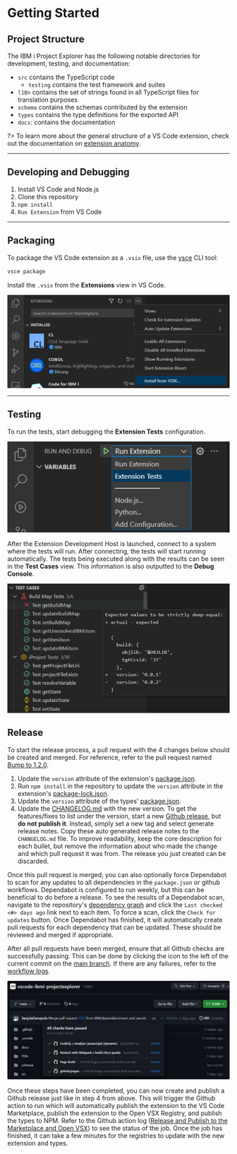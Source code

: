 # Getting Started

## Project Structure

The IBM i Project Explorer has the following notable directories for development, testing, and documentation:

- `src` contains the TypeScript code
  - `testing` contains the test framework and suites
- `l10n` contains the set of strings found in all TypeScript files for translation purposes
- `schema` contains the schemas contributed by the extension
- `types` contains the type definitions for the exported API
- `docs`: contains the documentation

?> To learn more about the general structure of a VS Code extension, check out the documentation on [extension anatomy](https://code.visualstudio.com/api/get-started/extension-anatomy).

---

## Developing and Debugging

1. Install VS Code and Node.js
2. Clone this repository
3. `npm install`
4. `Run Extension` from VS Code

---

## Packaging

To package the VS Code extension as a `.vsix` file, use the [vsce](https://code.visualstudio.com/api/working-with-extensions/publishing-extension#vsce) CLI tool:

```bash
vsce package
```

Install the `.vsix` from the **Extensions** view in VS Code.

![Install from .vsix](../../assets/Developing_01.png)

---

## Testing

To run the tests, start debugging the **Extension Tests** configuration.

![Run Extension Tests](../../assets/Developing_02.png)

After the Extension Development Host is launched, connect to a system where the tests will run. After connecting, the tests will start running automatically. The tests being executed along with the results can be seen in the **Test Cases** view. This information is also outputted to the **Debug Console**.

![Tests Cases View](../../assets/Developing_03.png)

## Release

To start the release process, a pull request with the 4 changes below should be created and merged. For reference, refer to the pull request named [Bump to 1.2.0](https://github.com/IBM/vscode-ibmi-projectexplorer/pull/162).

1. Update the `version` attribute of the extension's [package.json](https://github.com/IBM/vscode-ibmi-projectexplorer/blob/main/package.json).
2. Run `npm install` in the repository to update the `version` attribute in the extension's [package-lock.json](https://github.com/IBM/vscode-ibmi-projectexplorer/blob/main/package-lock.json).
3. Update the `version` attribute of the types' [package.json](https://github.com/IBM/vscode-ibmi-projectexplorer/blob/main/types/package.json).
4. Update the [CHANGELOG.md](https://github.com/IBM/vscode-ibmi-projectexplorer/blob/main/CHANGELOG.md) with the new version. To get the features/fixes to list under the version, start a new [Github release](https://github.com/IBM/vscode-ibmi-projectexplorer/releases), but **do not publish it**. Instead, simply set a new tag and select generate release notes. Copy these auto generated release notes to the `CHANGELOG.md` file. To improve readability, keep the core description for each bullet, but remove the information about who made the change and which pull request it was from. The release you just created can be discarded.

Once this pull request is merged, you can also optionally force Dependabot to scan for any updates to all dependencies in the `package.json` or github workflows. Dependabot is configured to run weekly, but this can be beneficial to do before a release. To see the results of a Dependabot scan, navigate to the repository's [dependency graph](https://github.com/IBM/vscode-ibmi-projectexplorer/network/updates) and click the `Last checked <#> days ago` link next to each item. To force a scan, click the `Check for updates` button. Once Dependabot has finished, it will automatically create pull requests for each dependency that can be updated. These should be reviewed and merged  if appropriate.

After all pull requests have been merged, ensure that all Github checks are successfully passing. This can be done by clicking the icon to the left of the current commit on the [main branch](https://github.com/IBM/vscode-ibmi-projectexplorer). If there are any failures, refer to the [workflow logs](https://github.com/IBM/vscode-ibmi-projectexplorer/actions).

![Github Checks](../../assets/Developing_04.png)

Once these steps have been completed, you can now create and publish a Github release just like in step 4 from above. This will trigger the Github action to run which will automatically publish the extension to the VS Code Marketplace, publish the extension to the Open VSX Registry, and publish the types to NPM. Refer to the Github action log ([Release and Publish to the Marketplace and Open VSX](https://github.com/IBM/vscode-ibmi-projectexplorer/actions/workflows/release.yaml)) to see the status of the job. Once the job has finished, it can take a few minutes for the registries to update with the new extension and types.